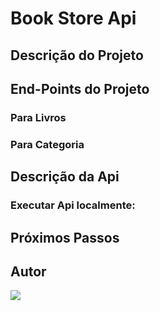 # Book Store Api

## Descrição do Projeto

## End-Points do Projeto

### Para Livros

### Para Categoria

## Descrição da Api
### Executar Api localmente:

## Próximos Passos

## Autor
<a href="https://www.linkedin.com/in/taylan-torres" target="_blank"><img src="https://img.shields.io/badge/-LinkedIn-%230077B5?style=for-the-badge&logo=linkedin&logoColor=white" target="_blank"></a> 